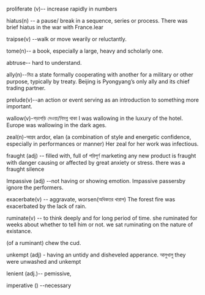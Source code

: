 proliferate (v)-- increase rapidly in numbers

hiatus(n) -- a pause/ break in a sequence, series or process.
There was brief hiatus in the war with France.lear

traipse(v) --walk or move wearily or reluctantly.

tome(n)-- a book, especially a large, heavy and scholarly one.

abtruse-- hard to understand.

ally(n)--মিত্র a state formally cooperating with another for a military or other purpose, typically by treaty. 
Beijing is Pyongyang’s only ally and its chief trading partner. 

prelude(v)--an action or event serving as an introduction to something more important.


wallow(v)-গড়াগড়ি দেওয়া/নিমগ্ন থাকা 
I was wallowing in the luxury of the hotel.
Europe was wallowing in the dark ages.

zeal(n)-আগ্রহ ardor, elan (a combination of style and energetic confidence, especially in performances or manner)
Her zeal for her work was infectious.

fraught (adj) -- filled with, full of পরিপূর্ণ marketing any new product is fraught with danger
causing or affected by great anxiety or stress. there was a fraught silence

Impassive (adj) --not having or showing emotion. Impassive passersby ignore the performers.

exacerbate(v) -- aggravate, worsen(অধিকতর খারাপ) The forest fire was exacerbated by the lack of rain.

ruminate(v) -- to think deeply and for long period of time.
she ruminated for weeks about whether to tell him or not.
we sat ruminating on the nature of existance.

(of a ruminant) chew the cud.

unkempt (adj) - having an untidy and disheveled apperance. আলুখালু
  they were unwashed and unkempt
  
lenient (adj.)-- pemissive, 

imperative () --necessary 
